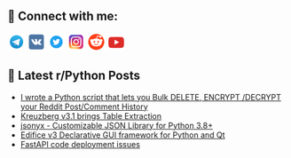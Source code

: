 ## 🔎 Connect with me:
[<img src="https://github.com/bullbesh/bullbesh/blob/main/images/Telegram.png" width="32" height="32" />](https://t.me/bullbesh)
[<img src="https://github.com/bullbesh/bullbesh/blob/main/images/VK.png" width="32" height="32" />](https://vk.com/bullbesh)
[<img src="https://github.com/bullbesh/bullbesh/blob/main/images/Twitter.png" width="32" height="32" />](https://twitter.com/bullbesh1)
[<img src="https://github.com/bullbesh/bullbesh/blob/main/images/Instagram.png" width="32" height="32" />](https://www.instagram.com/bullbesh)
[<img src="https://github.com/bullbesh/bullbesh/blob/main/images/Reddit.png" width="32" height="32" />](https://www.reddit.com/user/bullbesh)
[<img src="https://github.com/bullbesh/bullbesh/blob/main/images/YouTube.png" width="32" height="32" />](https://www.youtube.com/channel/UCtfjRs6uzgq5mfm8S06WTcg)

## 📕 Latest r/Python Posts
<!-- BLOG-POST-LIST:START -->
- [I wrote a Python script that lets you Bulk DELETE, ENCRYPT /DECRYPT your Reddit Post/Comment History](https://www.reddit.com/r/Python/comments/1jlrsk2/i_wrote_a_python_script_that_lets_you_bulk_delete/)
- [Kreuzberg v3.1 brings Table Extraction](https://www.reddit.com/r/Python/comments/1jlr4da/kreuzberg_v31_brings_table_extraction/)
- [jsonyx - Customizable JSON Library for Python 3.8+](https://www.reddit.com/r/Python/comments/1jlqa0p/jsonyx_customizable_json_library_for_python_38/)
- [Edifice v3 Declarative GUI framework for Python and Qt](https://www.reddit.com/r/Python/comments/1jlq8qg/edifice_v3_declarative_gui_framework_for_python/)
- [FastAPI code deployment issues](https://www.reddit.com/r/Python/comments/1jlmmty/fastapi_code_deployment_issues/)
<!-- BLOG-POST-LIST:END -->
